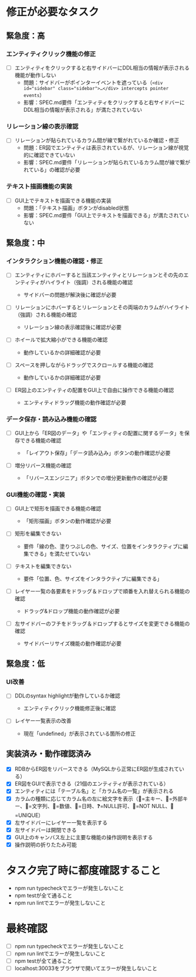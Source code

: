 # 修正が必要なタスク

## 緊急度：高

### エンティティクリック機能の修正
- [ ] エンティティをクリックすると右サイドバーにDDL相当の情報が表示される機能が動作しない
  - 問題：サイドバーがポインターイベントを遮っている（`<div id="sidebar" class="sidebar">…</div> intercepts pointer events`）
  - 影響：SPEC.md要件「エンティティをクリックすると右サイドバーにDDL相当の情報が表示される」が満たされていない

### リレーション線の表示確認
- [ ] リレーションが貼られているカラム間が線で繋がれているか確認・修正
  - 問題：ER図でエンティティは表示されているが、リレーション線が視覚的に確認できていない
  - 影響：SPEC.md要件「リレーションが貼られているカラム間が線で繋がれている」の確認が必要

### テキスト描画機能の実装
- [ ] GUI上でテキストを描画できる機能の実装
  - 問題：「テキスト描画」ボタンがdisabled状態
  - 影響：SPEC.md要件「GUI上でテキストを描画できる」が満たされていない

## 緊急度：中

### インタラクション機能の確認・修正
- [ ] エンティティにホバーすると当該エンティティとリレーションとその先のエンティティがハイライト（強調）される機能の確認
  - サイドバーの問題が解決後に確認が必要

- [ ] リレーションにホバーするとリレーションとその両端のカラムがハイライト（強調）される機能の確認
  - リレーション線の表示確認後に確認が必要

- [ ] ホイールで拡大縮小ができる機能の確認
  - 動作しているかの詳細確認が必要

- [ ] スペースを押しながらドラッグでスクロールする機能の確認
  - 動作しているかの詳細確認が必要

- [ ] ER図上のエンティティの配置をGUI上で自由に操作できる機能の確認
  - エンティティドラッグ機能の動作確認が必要

### データ保存・読み込み機能の確認
- [ ] GUI上から「ER図のデータ」や「エンティティの配置に関するデータ」を保存できる機能の確認
  - 「レイアウト保存」「データ読み込み」ボタンの動作確認が必要

- [ ] 増分リバース機能の確認
  - 「リバースエンジニア」ボタンでの増分更新動作の確認が必要

### GUI機能の確認・実装
- [ ] GUI上で矩形を描画できる機能の確認
  - 「矩形描画」ボタンの動作確認が必要

- [ ] 矩形を編集できない
  - 要件「線の色、塗りつぶしの色、サイズ、位置をインタラクティブに編集できる」を満たせていない

- [ ] テキストを編集できない
  - 要件「位置、色、サイズをインタラクティブに編集できる」

- [ ] レイヤー一覧の各要素をドラッグ＆ドロップで順番を入れ替えられる機能の確認
  - ドラッグ&ドロップ機能の動作確認が必要

- [ ] 左サイドバーのフチをドラッグ＆ドロップするとサイズを変更できる機能の確認
  - サイドバーリサイズ機能の動作確認が必要

## 緊急度：低

### UI改善
- [ ] DDLのsyntax highlightが動作しているか確認
  - エンティティクリック機能修正後に確認

- [ ] レイヤー一覧表示の改善
  - 現在「undefined」が表示されている箇所の修正

## 実装済み・動作確認済み

- [x] RDBからER図をリバースできる（MySQLから正常にER図が生成されている）
- [x] ER図をGUIで表示できる（21個のエンティティが表示されている）
- [x] エンティティには「テーブル名」と「カラム名の一覧」が表示される
- [x] カラムの種類に応じてカラム名の左に絵文字を表示（🔑=主キー、🔗=外部キー、📝=文字列、🔢=数値、📅=日時、❓=NULL許可、🚫=NOT NULL、📍=UNIQUE）
- [x] 左サイドバーにレイヤー一覧を表示する
- [x] 左サイドバーは開閉できる
- [x] GUI上のキャンバス左上に主要な機能の操作説明を表示する
- [x] 操作説明の折りたたみ可能

# タスク完了時に都度確認すること

* npm run typecheckでエラーが発生しないこと
* npm testが全て通ること
* npm run lintでエラーが発生しないこと

# 最終確認

* [ ] npm run typecheckでエラーが発生しないこと
* [ ] npm run lintでエラーが発生しないこと
* [ ] npm testが全て通ること
* [ ] localhost:30033をブラウザで開いてエラーが発生しないこと

